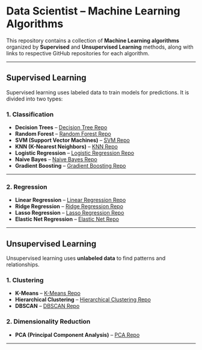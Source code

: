 
# Data Scientist – Machine Learning Algorithms

This repository contains a collection of **Machine Learning algorithms** organized by **Supervised** and **Unsupervised Learning** methods, along with links to respective GitHub repositories for each algorithm.

---

## Supervised Learning

Supervised learning uses labeled data to train models for predictions. It is divided into two types:

### 1. Classification

- **Decision Trees** – [Decision Tree Repo](https://github.com/sandhiya0147/Iris-flower-prediction)  
- **Random Forest** – [Random Forest Repo](https://github.com/sandhiya0147/amazon-sales-prediction)  
- **SVM (Support Vector Machines)** – [SVM Repo](https://github.com/sandhiya0147/breast-cancer-predictor)  
- **KNN (K-Nearest Neighbors)** – [KNN Repo](https://github.com/sandhiya0147/wine-quality-predictor)  
- **Logistic Regression** – [Logistic Regression Repo](https://github.com/sandhiya0147/placement-predictor-app)  
- **Naive Bayes** – [Naive Bayes Repo](https://github.com/sandhiya0147/spam-predictor)  
- **Gradient Boosting** – [Gradient Boosting Repo](https://github.com/sandhiya0147/heart-disease-predictor)

---

### 2. Regression

- **Linear Regression** – [Linear Regression Repo](https://github.com/sandhiya0147/Student-Scores-prediction)  
- **Ridge Regression** – [Ridge Regression Repo](https://github.com/sandhiya0147/medical-insurance-charges-predictor)  
- **Lasso Regression** – [Lasso Regression Repo](https://github.com/sandhiya0147/house-prize-predictor)  
- **Elastic Net Regression** – [Elastic Net Repo](https://github.com/sandhiya0147/Diabetes-Prediction-App)

---

## Unsupervised Learning

Unsupervised learning uses **unlabeled data** to find patterns and relationships.

### 1. Clustering

- **K-Means** – [K-Means Repo](https://github.com/sandhiya0147/Mall-Customer-Segmentation)  
- **Hierarchical Clustering** – [Hierarchical Clustering Repo](https://github.com/topics/hierarchical-clustering)  
- **DBSCAN** – [DBSCAN Repo](https://github.com/topics/dbscan)

### 2. Dimensionality Reduction

- **PCA (Principal Component Analysis)** – [PCA Repo](https://github.com/topics/principal-component-analysis)

---
